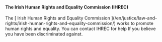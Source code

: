 ####  The Irish Human Rights and Equality Commission (IHREC)

The [ Irish Human Rights and Equality Commission ](/en/justice/law-and-
rights/irish-human-rights-and-equality-commission/) works to promote human
rights and equality. You can contact IHREC for help If you believe you have
been discriminated against.
